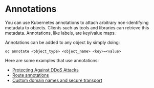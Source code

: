 # Annotations

You can use Kubernetes annotations to attach arbitrary non-identifying metadata to objects. Clients such as tools and libraries can retrieve this metadata. Annotations, like labels, are key/value maps.

Annotations can be added to any object by simply doing:

```
oc annotate <object_type> <object_name> <key>=<value>
```

Here are some examples that use annotations:

* [Protecting Against DDoS Attacks](../../support/faq/DDos/)
* [Route annotations](../rahti/concepts.md#route)
* [Custom domain names and secure transport](custom-domain.md)
